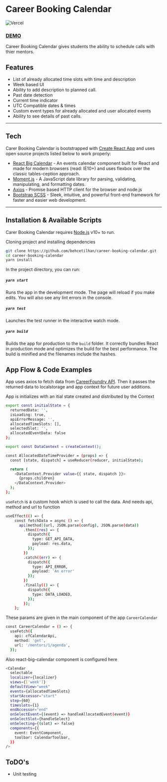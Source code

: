 # Career Booking Calendar

![Vercel](http://therealsujitk-vercel-badge.vercel.app/?app=career-booking-calendar)
### [DEMO](https://career-booking-calendar-behcetilhan.vercel.app/)
Career Booking Calendar gives students the ability to schedule calls with thier mentors.

## Features

- List of already allocated time slots with time and description
- Week based UI
- Ability to add description to planned call. 
- Past date detection
- Current time indicator
- UTC Compatible dates & times
- Custom event types for already allocated and user allocated events
- Ability to see details of past calls.

---
## Tech

Carer Booking Calendar is bootstrapped with [Create React App](https://github.com/facebook/create-react-app) and uses open source projects listed below to work properly:

- [React Big Calendar](https://github.com/jquense/react-big-calendar) - An events calendar component built for React and made for modern browsers (read: IE10+) and uses flexbox over the classic tables-ception approach.
- [Moment.js](https://momentjs.com/) - A JavaScript date library for parsing, validating, manipulating, and formatting dates.
- [Axios](https://github.com/axios/axios) - Promise based HTTP client for the browser and node.js
- [Bootstrap SCSS](https://www.npmjs.com/package/bootstrap-scss) - Sleek, intuitive, and powerful front-end framework for faster and easier web development.

---
## Installation & Available Scripts

Carer Booking Calendar requires [Node.js](https://nodejs.org/) v10+ to run.

Cloning project and installing dependencies

```sh
git clone https://github.com/behcetilhan/career-booking-calendar.git
cd career-booking-calendar
yarn install
```

In the project directory, you can run:

##### `yarn start`
Runs the app in the development mode. The page will reload if you make edits.
You will also see any lint errors in the console.

##### `yarn test`
Launches the test runner in the interactive watch mode. 

##### `yarn build`
Builds the app for production to the `build` folder. It correctly bundles React in production mode and optimizes the build for the best performance.
The build is minified and the filenames include the hashes.

## App Flow & Code Examples

App uses axios to fetch data from [CareerFoundry API](https://cfcalendar.docs.apiary.io/). Then it passes the returned data to localstorage and app context for future user additions.

App is initializes with an itial state created and distributed by the Context

```sh
export const initialState = {
  returnedData: '',
  isLoading: true,
  apiErrorMessage: '',
  allocatedTimeSlots: [],
  selectedSlot: '',
  allocatedEventData: false
};

export const DataContext = createContext();

const AllocatedDateTimeProvider = (props) => {
  const [state, dispatch] = useReducer(reducer, initialState);

  return (
    <DataContext.Provider value={{ state, dispatch }}>
      {props.children}
    </DataContext.Provider>
  );
};
```

`useFetch` is a custom hook which is used to call the data. And needs api, method and url to function 

```sh
useEffect(() => {
    const fetchData = async () => {
      api[method](url, JSON.parse(config), JSON.parse(data))
        .then((res) => {
          dispatch({
            type: GET_API_DATA,
            payload: res.data,
          });
        })
        .catch((err) => {
          dispatch({
            type: API_ERROR,
            payload: 'An error'
          });
        })
        .finally(() => {
          dispatch({
            type: DATA_LOADED,
          });
        });
    };
```

These params are given in the main component of the app `CareerCalendar`

```sh
const CareerCalendar = () => {
  useFetch({
    api: cfCalendarApi,
    method: 'get',
    url: '/mentors/1/agenda',
  });
```


Also react-big-calendar component is configured here

```sh
<Calendar
  selectable
  localizer={localizer}
  views={['week']}
  defaultView="week"
  events={allocatedTimeSlots}
  startAccessor="start"
  step={60}
  timeslots={1}
  endAccessor="end"
  onSelectEvent={(event) => handleAllocatedEvent(event)}
  onSelectSlot={handleSelect}
  onSelecting={(slot) => false}
  components={{
    event: EventComponent,
    toolbar: CalendarToolbar,
  }}
/>
```

## ToDO's

- Unit testing